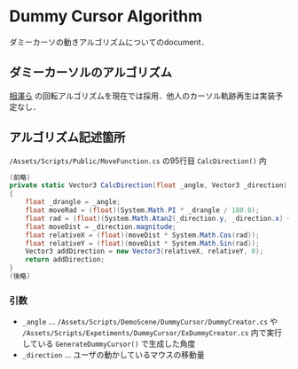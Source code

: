 # Dummy Cursor Algorithm

ダミーカーソの動きアルゴリズムについてのdocument．

## ダミーカーソルのアルゴリズム

[相澤ら](https://www.dropbox.com/s/p9m7rllimc8fnvs/HCI184_zawa.pdf?dl=0) の回転アルゴリズムを現在では採用．他人のカーソル軌跡再生は実装予定なし．

## アルゴリズム記述箇所

`/Assets/Scripts/Public/MoveFunction.cs` の95行目 `CalcDirection()` 内

```csharp
(前略)
private static Vector3 CalcDirection(float _angle, Vector3 _direction)
{
    float _drangle = _angle;
    float moveRad = (float)(System.Math.PI * _drangle / 180.0);
    float rad = (float)(System.Math.Atan2(_direction.y, _direction.x) + moveRad);
    float moveDist = _direction.magnitude;
    float relativeX = (float)(moveDist * System.Math.Cos(rad));
    float relativeY = (float)(moveDist * System.Math.Sin(rad));
    Vector3 addDirection = new Vector3(relativeX, relativeY, 0);
    return addDirection;
}
(後略)
```

### 引数

- `_angle` ... `/Assets/Scripts/DemoScene/DummyCursor/DummyCreator.cs` や `/Assets/Scripts/Expetiments/DummyCursor/ExDummyCreator.cs` 内で実行している `GenerateDummyCursor()` で生成した角度
- `_direction` ... ユーザの動かしているマウスの移動量
